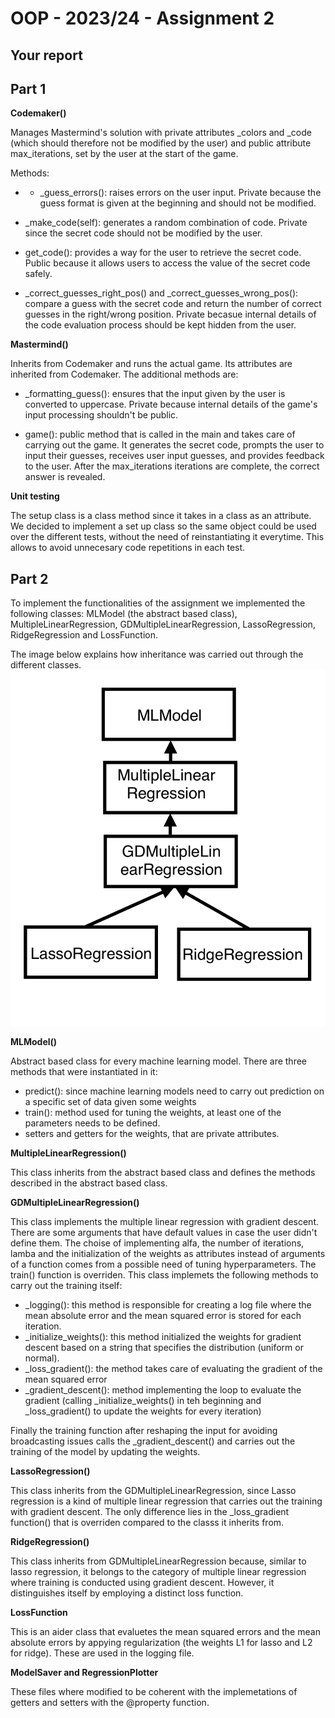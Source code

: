 # OOP - 2023/24 - Assignment 2


## Your report
## Part 1

**Codemaker()**


Manages Mastermind's solution with private attributes _colors and _code (which should therefore not be modified by the user) and public attribute max_iterations, set by the user at the start of the game.

Methods:

- - _guess_errors(): raises errors on the user input. Private because the guess format is given at the beginning and should not be modified.

- _make_code(self): generates a random combination of code. Private since the secret code should not be modified by the user.

- get_code(): provides a way for the user to retrieve the secret code. Public because it allows users to access the value of the secret code safely.

- _correct_guesses_right_pos() and _correct_guesses_wrong_pos(): compare a guess with the secret code and return the number of correct guesses in the right/wrong position. Private becasue internal details of the code evaluation process should be kept hidden from the user.

**Mastermind()**


Inherits from Codemaker and runs the actual game. Its attributes are inherited from Codemaker.
The additional methods are:

- _formatting_guess(): ensures that the input given by the user is converted to uppercase. Private because internal details of the game's input processing shouldn't be public.

- game(): public method that is called in the main and takes care of carrying out the game. It generates the secret code, prompts the user to input their guesses, receives user input guesses, and provides feedback to the user. After the max_iterations iterations are complete, the correct answer is revealed.

**Unit testing**


The setup class is a class method since it takes in a class as an attribute. We decided to implement a set up class so the same object could be used over the different tests, without the need of reinstantiating it everytime. This allows to avoid unnecesary code repetitions in each test.
## Part 2
To implement the functionalities of the assignment we implemented the following classes: MLModel (the abstract based class), MultipleLinearRegression, GDMultipleLinearRegression, LassoRegression, RidgeRegression and LossFunction. 

The image below explains how inheritance was carried out through the different classes.
![Alt text](IMG_5A61A478F2FB-1.jpeg)

**MLModel()**


Abstract based class for every machine learning model. There are three methods that were instantiated in it:
- predict(): since machine learning models need to carry out prediction on a specific set of data given some weights
- train(): method used for tuning the weights, at least one of the parameters needs to be defined.
- setters and getters for the weights, that are private attributes.

**MultipleLinearRegression()**


This class inherits from the abstract based class and defines the methods described in the abstract based class. 

**GDMultipleLinearRegression()**


This class implements the multiple linear regression with gradient descent. There are some arguments that have default values in case the user didn't define them. The choise of implementing alfa, the number of iterations, lamba and the initialization of the weights as attributes instead of arguments of a function comes from a possible need of tuning hyperparameters.
The train() function is overriden. This class implemets the following methods to carry out the training itself:

- _logging(): this method is responsible for creating a log file where the mean absolute error and the mean squared error is stored for each iteration.
- _initialize_weights(): this method initialized the weights for gradient descent based on a string that specifies the distribution (uniform or normal). 
- _loss_gradient(): the method takes care of evaluating the gradient of the mean squared error
- _gradient_descent(): method implementing the loop to evaluate the gradient (calling _initialize_weights() in teh beginning and _loss_gradient() to update the weights for every iteration)

Finally the training function after reshaping the input for avoiding broadcasting issues calls the _gradient_descent() and carries out the training of the model by updating the weights.

**LassoRegression()**


This class inherits from the GDMultipleLinearRegression, since Lasso regression is a kind of multiple linear regression that carries out the training with gradient descent.
The only difference lies in the _loss_gradient function() that is overriden compared to the classs it inherits from.

**RidgeRegression()**


This class inherits from GDMultipleLinearRegression because, similar to lasso regression, it belongs to the category of multiple linear regression where training is conducted using gradient descent. However, it distinguishes itself by employing a distinct loss function.

**LossFunction**


This is an aider class that evaluetes the mean squared errors and the mean absolute errors by appying regularization (the weights L1 for lasso and L2 for ridge). These are used in the logging file.

**ModelSaver and RegressionPlotter**


These files where modified to be coherent with the implemetations of getters and setters with the @property function.